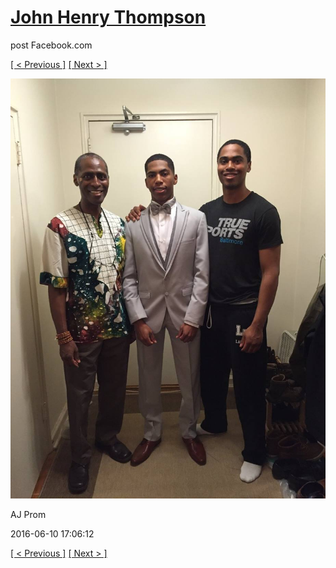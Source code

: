 # [John Henry Thompson](../README.md)
post Facebook.com

[[ < Previous ]](2016-06-10-9.md) [[ Next > ]](2016-06-10-11.md)

[![](../media/2016-06-10/AJ-Prom-8.jpg)](../README.md)

AJ Prom

2016-06-10 17:06:12

[[ < Previous ]](2016-06-10-9.md) [[ Next > ]](2016-06-10-11.md)